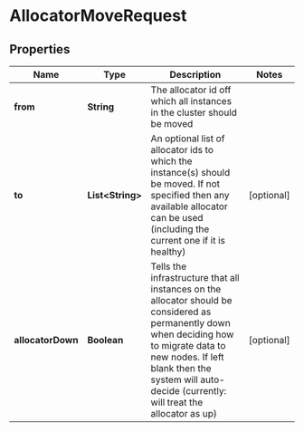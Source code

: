 # AllocatorMoveRequest

## Properties
Name | Type | Description | Notes
------------ | ------------- | ------------- | -------------
**from** | **String** | The allocator id off which all instances in the cluster should be moved | 
**to** | **List&lt;String&gt;** | An optional list of allocator ids to which the instance(s) should be moved. If not specified then any available allocator can be used (including the current one if it is healthy) |  [optional]
**allocatorDown** | **Boolean** | Tells the infrastructure that all instances on the allocator should be considered as permanently down when deciding how to migrate data to new nodes. If left blank then the system will auto-decide (currently: will treat the allocator as up) |  [optional]
